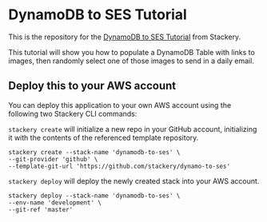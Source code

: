 # DynamoDB to SES Tutorial

This is the repository for the [DynamoDB to SES Tutorial](https://docs.stackery.io/docs/tutorials/dynamodb-to-ses/) from Stackery.

This tutorial will show you how to populate a DynamoDB Table with links to images, then randomly select one of those images to send in a daily email.

## Deploy this to your AWS account

You can deploy this application to your own AWS account using the following two Stackery CLI commands:

`stackery create` will initialize a new repo in your GitHub account, initializing it with the contents of the referenced template repository.

```
stackery create --stack-name 'dynamodb-to-ses' \
--git-provider 'github' \
--template-git-url 'https://github.com/stackery/dynamo-to-ses'
```

`stackery deploy` will deploy the newly created stack into your AWS account.

```
stackery deploy --stack-name 'dynamodb-to-ses' \
--env-name 'development' \
--git-ref 'master'
```
